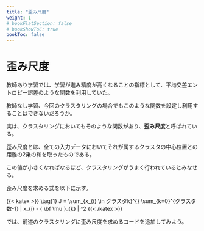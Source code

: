 ```yaml
---
title: "歪み尺度"
weight: 1
# bookFlatSection: false
# bookShowToC: true
bookToc: false
---
```


# 歪み尺度

教師あり学習では、学習が進み精度が高くなることの指標として、平均交差エントロピー誤差のような関数を利用していた。

教師なし学習、今回のクラスタリングの場合でもこのような関数を設定し利用することはできないだろうか。


実は、クラスタリングにおいてもそのような関数があり、**歪み尺度**と呼ばれている。

歪み尺度とは、全ての入力データにおいてそれが属するクラスタの中心位置との距離の2乗の和を取ったものである。

この値が小さくなればなるほど、クラスタリングがうまく行われているとみなせる。

歪み尺度を求める式を以下に示す。

{{< katex  >}}
\tag{1}
    J = \sum_{x_{i} \in クラスタk}^{}  \sum_{k=0}^{クラスタ数-1} | x_{i} - { \bf \mu }_{k} | ^2 
{{< /katex >}}

では、前述のクラスタリングに歪み尺度を求めるコードを追加してみよう。